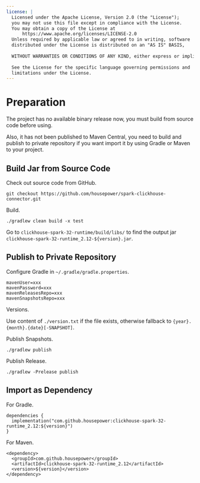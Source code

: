 ```yaml
---
license: |
  Licensed under the Apache License, Version 2.0 (the "License");
  you may not use this file except in compliance with the License.
  You may obtain a copy of the License at
      https://www.apache.org/licenses/LICENSE-2.0
  Unless required by applicable law or agreed to in writing, software
  distributed under the License is distributed on an "AS IS" BASIS,
  
  WITHOUT WARRANTIES OR CONDITIONS OF ANY KIND, either express or implied.
  
  See the License for the specific language governing permissions and
  limitations under the License.
---
```


Preparation
===

The project has no available binary release now, you must build from source code before using.

Also, it has not been published to Maven Central, you need to build and publish to private repository if you want
import it by using Gradle or Maven to your project.

## Build Jar from Source Code

Check out source code from GitHub.

```
git checkout https://github.com/housepower/spark-clickhouse-connector.git
```

Build.

```shell
./gradlew clean build -x test
```

Go to `clickhouse-spark-32-runtime/build/libs/` to find the output jar `clickhouse-spark-32-runtime_2.12-${version}.jar`.

## Publish to Private Repository

Configure Gradle in `~/.gradle/gradle.properties`.

```
mavenUser=xxx
mavenPassword=xxx
mavenReleasesRepo=xxx
mavenSnapshotsRepo=xxx
```

Versions.

Use content of `./version.txt` if the file exists, otherwise fallback to `{year}.{month}.{date}[-SNAPSHOT]`.

Publish Snapshots.

`./gradlew publish`

Publish Release.

`./gradlew -Prelease publish`

## Import as Dependency

For Gradle.

```
dependencies {
  implementation("com.github.housepower:clickhouse-spark-32-runtime_2.12:${version}")
}
```

For Maven.

```
<dependency>
  <groupId>com.github.housepower</groupId>
  <artifactId>clickhouse-spark-32-runtime_2.12</artifactId>
  <version>${version}</version>
</dependency>
```

